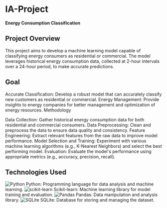 # IA-Project

**Energy Consumption Classification**

## Project Overview

This project aims to develop a machine learning model capable of classifying energy consumers as residential or commercial. The model leverages historical energy consumption data, collected at 2-hour intervals over a 24-hour period, to make accurate predictions.

## Goal

Accurate Classification: Develop a robust model that can accurately classify new customers as residential or commercial.
Energy Management: Provide insights to energy companies for better management and optimization of energy resources.
Methodology

Data Collection: Gather historical energy consumption data for both residential and commercial consumers.
Data Preprocessing: Clean and preprocess the data to ensure data quality and consistency.
Feature Engineering: Extract relevant features from the raw data to improve model performance.
Model Selection and Training: Experiment with various machine learning algorithms (e.g., K-Nearest Neighbors) and select the best performing model.
Evaluation: Evaluate the model's performance using appropriate metrics (e.g., accuracy, precision, recall).


## Technologies Used

![Python](https://img.shields.io/badge/python-3670A0?style=for-the-badge&logo=python&logoColor=ffdd54) Python: Programming language for data analysis and machine learning.
![scikit-learn](https://img.shields.io/badge/scikit--learn-%23F7931E.svg?style=for-the-badge&logo=scikit-learn&logoColor=white) Scikit-learn: Machine learning library for model training and evaluation.
![Pandas](https://img.shields.io/badge/pandas-%23150458.svg?style=for-the-badge&logo=pandas&logoColor=white) Pandas: Data manipulation and analysis library.
	![SQLite](https://img.shields.io/badge/sqlite-%2307405e.svg?style=for-the-badge&logo=sqlite&logoColor=white) SQLite: Database for storing and managing the dataset.
